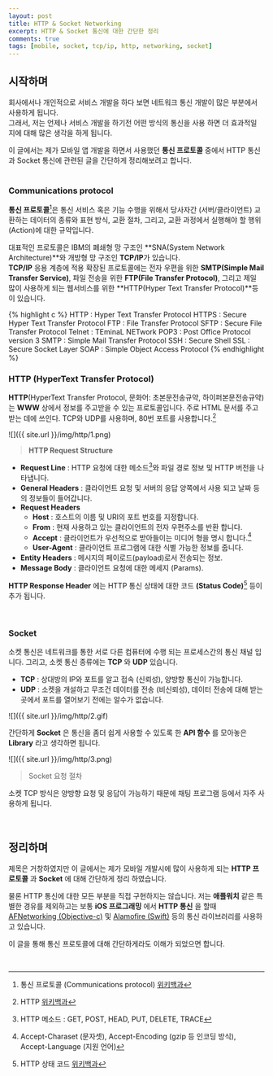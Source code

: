 ```yaml
---
layout: post
title: HTTP & Socket Networking
excerpt: HTTP & Socket 통신에 대한 간단한 정리
comments: true
tags: [mobile, socket, tcp/ip, http, networking, socket]
---
```


## 시작하며

회사에서나 개인적으로 서비스 개발을 하다 보면 네트워크 통신 개발이 많은 부분에서 사용하게 됩니다.  
그래서, 저는 언제나 서비스 개발을 하기전 어떤 방식의 통신을 사용 하면 더 효과적일 지에 대해 많은 생각을 하게 됩니다.  

이 글에서는 제가 모바일 앱 개발을 하면서 사용했던 **통신 프로토콜** 중에서 HTTP 통신과 Socket 통신에 관련된 글을 간단하게 정리해보려고 합니다.  
<br>

### Communications protocol

**통신 프로토콜**[^1]은 통신 서비스 혹은 기능 수행을 위해서 당사자간 (서버/클라이언트) 교환하는
데이터의 종류와 표현 방식, 교환 절차, 그리고, 교환 과정에서 실행해야 할 행위(Action)에 대한 규약입니다.

대표적인 프로토콜은 IBM의 폐쇄형 망 구조인 **SNA(System Network Architecture)**와 개방형 망 구조인 **TCP/IP**가 있습니다.  
**TCP/IP** 응용 계층에 적용 확장된 프로토콜에는 전자 우편을 위한 **SMTP(Simple Mail Transfer Service)**, 파일 전송을 위한 **FTP(File Transfer Protocol)**, 그리고 제일 많이 사용하게 되는 웹서비스를 위한 **HTTP(Hyper Text Transfer Protocol)**등이 있습니다.

{% highlight c %}
HTTP : Hyper Text Transfer Protocol
HTTPS : Secure Hyper Text Transfer Protocol
FTP : File Transfer Protocol
SFTP : Secure File Transfer Protocol
Telnet : TEminaL NETwork
POP3 : Post Office Protocol version 3
SMTP : Simple Mail Transfer Protocol
SSH : Secure Shell
SSL : Secure Socket Layer
SOAP : Simple Object Access Protocol
{% endhighlight %}
<br>

### HTTP (HyperText Transfer Protocol)

**HTTP**(HyperText Transfer Protocol, 문화어: 초본문전송규약, 하이퍼본문전송규약)는 **WWW** 상에서 정보를 주고받을 수 있는 프로토콜입니다. 주로 HTML 문서를 주고받는 데에 쓰인다. TCP와 UDP를 사용하며, 80번 포트를 사용합니다.[^2]

![]({{ site.url }}/img/http/1.png)

> **HTTP Request Structure**

- **Request Line** : HTTP 요청에 대한 메소드[^3]와 파일 경로 정보 및 HTTP 버전을 나타냅니다.
- **General Headers** : 클라이언트 요청 및 서버의 응답 양쪽에서 사용 되고 날짜 등의 정보들이 들어갑니다.
- **Request Headers**
  - **Host** : 호스트의 이름 및 URI의 포트 번호를 지정합니다.
  - **From** : 현재 사용하고 있는 클라이언트의 전자 우편주소를 반환 합니다.
  - **Accept** : 클라이언트가 우선적으로 받아들이는 미디어 형을 명시 합니다.[^4]
  - **User-Agent** : 클라이언트 프로그램에 대한 식별 가능한 정보를 줍니다.
- **Entity Headers** : 메시지의 페이로드(payload)로서 전송되는 정보.
- **Message Body** : 클라이언트 요청에 대한 메세지 (Params).

**HTTP Response Header** 에는 HTTP 통신 상태에 대한 코드 **(Status Code)**[^5] 등이 추가 됩니다.

<br>

### Socket

소켓 통신은 네트워크를 통한 서로 다른 컴퓨터에 수행 되는 프로세스간의 통신 채널 입니다. 그리고, 소켓 통신 종류에는 **TCP** 와 **UDP** 있습니다.

- **TCP** : 상대방의 IP와 포트를 알고 접속 (신뢰성), 양방향 통신이 가능합니다.
- **UDP** : 소켓을 개설하고 무조건 데이터를 전송 (비신뢰성), 데이터 전송에 대해 받는곳에서 포트를 열어보기 전에는 알수가 없습니다.

![]({{ site.url }}/img/http/2.gif)

간단하게 **Socket** 은 통신을 좀더 쉽게 사용할 수 있도록 한 **API 함수** 를 모아놓은 **Library** 라고 생각하면 됩니다.

![]({{ site.url }}/img/http/3.png)

> Socket 요청 절차

소켓 TCP 방식은 양방향 요청 및 응답이 가능하기 때문에 채팅 프로그램 등에서 자주 사용하게 됩니다.

<br>  

## 정리하며

제목은 거창하였지만 이 글에서는 제가 모바일 개발시에 많이 사용하게 되는 **HTTP 프로토콜** 과 **Socket** 에 대해 간단하게 정리 하였습니다.

물론 HTTP 통신에 대한 모든 부분을 직접 구현하지는 않습니다. 저는 **애플워치** 같은 특별한 경유를 제외하고는 보통 **iOS 프로그래밍** 에서 **HTTP 통신** 을 할때 [AFNetworking (Objective-c)](http://afnetworking.com) 및 [Alamofire (Swift)](https://github.com/Alamofire/Alamofire) 등의 통신 라이브러리를 사용하고 있습니다.

이 글을 통해 통신 프로토콜에 대해 간단하게라도 이해가 되었으면 합니다.

<br>  


[^1]:통신 프로토콜 (Communications protocol) [위키백과](https://ko.wikipedia.org/wiki/통신_프로토콜)
[^2]:HTTP [위키백과](https://ko.wikipedia.org/wiki/HTTP)
[^3]:HTTP 메소드 : GET, POST, HEAD, PUT, DELETE, TRACE
[^4]:Accept-Charaset (문자셋), Accept-Encoding (gzip 등 인코딩 방식), Accept-Language (지원 언어)
[^5]:HTTP 상태 코드 [위키백과](https://ko.wikipedia.org/wiki/HTTP_상태_코드)
